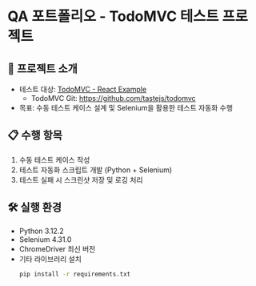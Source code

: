 # QA 포트폴리오 - TodoMVC 테스트 프로젝트

## 📌 프로젝트 소개
- 테스트 대상: [TodoMVC - React Example](https://todomvc.com/examples/react/dist/)
  - TodoMVC Git: https://github.com/tastejs/todomvc
- 목표: 수동 테스트 케이스 설계 및 Selenium을 활용한 테스트 자동화 수행

## 📋 수행 항목
1. 수동 테스트 케이스 작성
2. 테스트 자동화 스크립트 개발 (Python + Selenium)
3. 테스트 실패 시 스크린샷 저장 및 로깅 처리

## 🛠 실행 환경
- Python 3.12.2
- Selenium 4.31.0
- ChromeDriver 최신 버전
- 기타 라이브러리 설치
  ```bash
  pip install -r requirements.txt
